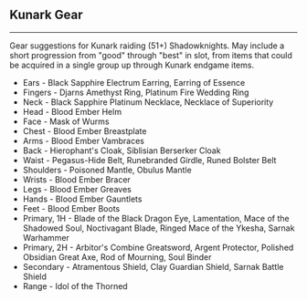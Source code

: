 ## Kunark Gear

---
Gear suggestions for Kunark raiding (51+) Shadowknights. May include a short progression from "good" through "best" in slot, from items that could be acquired in a single group up through Kunark endgame items.

* Ears - Black Sapphire Electrum Earring, Earring of Essence
* Fingers - Djarns Amethyst Ring, Platinum Fire Wedding Ring
* Neck - Black Sapphire Platinum Necklace, Necklace of Superiority
* Head - Blood Ember Helm
* Face - Mask of Wurms
* Chest - Blood Ember Breastplate
* Arms - Blood Ember Vambraces
* Back - Hierophant's Cloak, Siblisian Berserker Cloak
* Waist - Pegasus-Hide Belt, Runebranded Girdle, Runed Bolster Belt
* Shoulders - Poisoned Mantle, Obulus Mantle
* Wrists - Blood Ember Bracer
* Legs - Blood Ember Greaves
* Hands - Blood Ember Gauntlets
* Feet - Blood Ember Boots
* Primary, 1H - Blade of the Black Dragon Eye, Lamentation, Mace of the Shadowed Soul, Noctivagant Blade, Ringed Mace of the Ykesha, Sarnak Warhammer
* Primary, 2H - Arbitor's Combine Greatsword, Argent Protector, Polished Obsidian Great Axe, Rod of Mourning, Soul Binder
* Secondary - Atramentous Shield, Clay Guardian Shield, Sarnak Battle Shield
* Range - Idol of the Thorned

